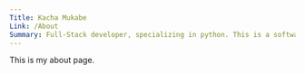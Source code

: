 ```yaml
---
Title: Kacha Mukabe
Link: /About
Summary: Full-Stack developer, specializing in python. This is a software development blog logging my learnings in python, javascript, golang, web development and tools development.
---
```


This is my about page.

